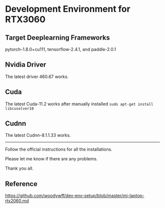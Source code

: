 # Development Environment for RTX3060 
## Target Deeplearning Frameworks
pytorch-1.8.0+cu111, tensorflow-2.4.1, and paddle-2.0.1
## Nvidia Driver
The latest driver 460.67 works.
## Cuda
The latest Cuda-11.2 works after manually installed `sudo apt-get install libcusolver10` 
## Cudnn
The latest Cudnn-8.1.1.33 works.

---
Follow the official instructions for all the installations. 

Please let me know if there are any problems. 

Thank you all.

## Reference

https://github.com/woodywff/dev-env-setup/blob/master/mi-laptop-rtx2060.md

